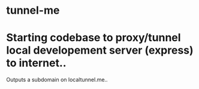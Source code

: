# tunnel-me
# Starting codebase to proxy/tunnel local developement server (express) to internet..

Outputs a subdomain on localtunnel.me..
